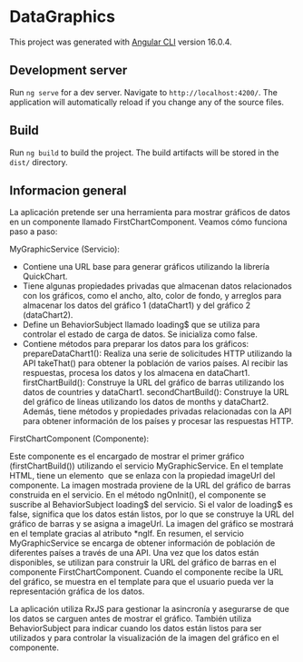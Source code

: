 # DataGraphics

This project was generated with [Angular CLI](https://github.com/angular/angular-cli) version 16.0.4.

## Development server

Run `ng serve` for a dev server. Navigate to `http://localhost:4200/`. The application will automatically reload if you change any of the source files.

## Build

Run `ng build` to build the project. The build artifacts will be stored in the `dist/` directory.

## Informacion general 

La aplicación pretende ser una herramienta para mostrar gráficos de datos en un componente llamado FirstChartComponent. 
Veamos cómo funciona paso a paso:

MyGraphicService (Servicio):

* Contiene una URL base para generar gráficos utilizando la librería QuickChart.
* Tiene algunas propiedades privadas que almacenan datos relacionados con los gráficos, como el ancho, alto, color de fondo, y arreglos para almacenar los datos del gráfico 1 (dataChart1) y del gráfico 2 (dataChart2).
* Define un BehaviorSubject llamado loading$ que se utiliza para controlar el estado de carga de datos. Se inicializa como false.
* Contiene métodos para preparar los datos para los gráficos:
    prepareDataChart1(): Realiza una serie de solicitudes HTTP utilizando la API takeThat() para obtener la población de varios países. Al recibir las respuestas, procesa los datos y los almacena en dataChart1.
    firstChartBuild(): Construye la URL del gráfico de barras utilizando los datos de countries y dataChart1.
    secondChartBuild(): Construye la URL del gráfico de líneas utilizando los datos de months y dataChart2.
Además, tiene métodos y propiedades privadas relacionadas con la API para obtener información de los países y procesar las respuestas HTTP.

FirstChartComponent (Componente):

Este componente es el encargado de mostrar el primer gráfico (firstChartBuild()) utilizando el servicio MyGraphicService.
En el template HTML, tiene un elemento <img> que se enlaza con la propiedad imageUrl del componente. La imagen mostrada proviene de la URL del gráfico de barras construida en el servicio.
En el método ngOnInit(), el componente se suscribe al BehaviorSubject loading$ del servicio. Si el valor de loading$ es false, significa que los datos están listos, por lo que se construye la URL del gráfico de barras y se asigna a imageUrl. La imagen del gráfico se mostrará en el template gracias al atributo *ngIf.
En resumen, el servicio MyGraphicService se encarga de obtener información de población de diferentes países a través de una API. Una vez que los datos están disponibles, se utilizan para construir la URL del gráfico de barras en el componente FirstChartComponent. Cuando el componente recibe la URL del gráfico, se muestra en el template para que el usuario pueda ver la representación gráfica de los datos.

La aplicación utiliza RxJS para gestionar la asincronía y asegurarse de que los datos se carguen antes de mostrar el gráfico. También utiliza BehaviorSubject para indicar cuando los datos están listos para ser utilizados y para controlar la visualización de la imagen del gráfico en el componente.






